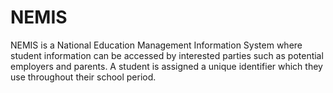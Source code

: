 # NEMIS
NEMIS is a National Education Management Information System where student information can be accessed by interested parties such as potential employers and parents. A student is assigned a unique identifier which they use throughout their school period.
